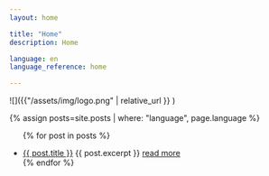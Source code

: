 ```yaml
---
layout: home

title: "Home"
description: Home

language: en
language_reference: home

---
```


![]({{"/assets/img/logo.png" | relative_url }} )

{% assign posts=site.posts | where: "language", page.language %}

<ul class="post-item-list">

  {% for post in posts %}
    <li class="post-item">
        <a class="post-item-title" href="{{site.baseurl}}{{ post.url }}">{{ post.title }}</a>
      {{ post.excerpt }} <a class="post-item-excerpt" href="{{site.baseurl}}{{ post.url }}">read more</a>
    </li>
  {% endfor %}
</ul>

